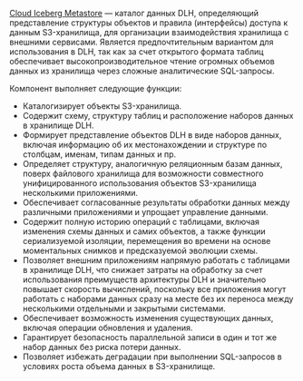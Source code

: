 [Cloud Iceberg Metastore](/ru/data-platform/iceberg-metastore/concepts/about) — каталог данных DLH, определяющий представление структуры объектов и правила (интерфейсы) доступа к данным S3-хранилища, для организации взаимодействия хранилища с внешними сервисами. Является предпочтительным вариантом для использования в DLH, так как за счет открытого формата таблиц обеспечивает высокопроизводительное чтение огромных объемов данных из хранилища через сложные аналитические SQL-запросы.

Компонент выполняет следующие функции:

- Каталогизирует объекты S3-хранилища.
- Содержит схему, структуру таблиц и расположение наборов данных в хранилище DLH.
- Формирует представление объектов DLH в виде наборов данных, включая информацию об их местонахождении и структуре по столбцам, именам, типам данных и пр.
- Определяет структуру, аналогичную реляционным базам данных, поверх файлового хранилища для возможности совместного унифицированного использования объектов S3-хранилища несколькими приложениями.
- Обеспечивает согласованные результаты обработки данных между различными приложениями и упрощает управление данными.
- Содержит полную историю операций с таблицами, включая изменения схемы данных и самих объектов, а также функции сериализуемой изоляции, перемещения во времени на основе моментальных снимков и предсказуемой эволюции схемы.
- Позволяет внешним приложениям напрямую работать с таблицами в хранилище DLH, что снижает затраты на обработку за счет использования преимуществ архитектуры DLH и значительно повышает скорость вычислений, поскольку все приложения могут работать с наборами данных сразу на месте без их переноса между несколькими отдельными и закрытыми системами.
- Обеспечивает возможность изменения существующих данных, включая операции обновления и удаления.
- Гарантирует безопасность параллельной записи в один и тот же набор данных без риска потери данных.
- Позволяет избежать деградации при выполнении SQL-запросов в условиях роста объема данных в S3-хранилище.
